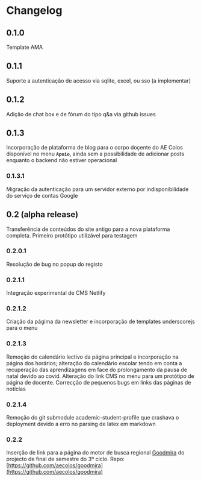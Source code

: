 # Changelog

## 0.1.0

Template AMA

## 0.1.1

Suporte a autenticação de acesso via sqlite, excel, ou sso (a implementar)

## 0.1.2

Adição de chat box e de fórum do tipo q&a via github issues

## 0.1.3

Incorporação de plataforma de blog para o corpo doçente do AE Colos disponível no menu **`Apoio`**, ainda sem a possibilidade de adicionar posts enquanto o backend não estiver operacional

### 0.1.3.1

Migração da autenticação para um servidor externo por indisponibilidade do serviço de contas Google

## 0.2 (alpha release)

Transferência de conteúdos do site antigo para a nova plataforma completa. Primeiro protótipo utilizável para testagem

### 0.2.0.1

Resolução de bug no popup do registo

### 0.2.1.1

Integração experimental de CMS Netlify

### 0.2.1.2

Criação da págima da newsletter e incorporação de templates underscorejs para o menu

### 0.2.1.3

Remoção do calendário lectivo da página principal e incorporação na página dos horários; alteração do calendário escolar tendo em conta a recuperação das aprendizagens em face do prolongamento da pausa de natal devido ao covid. Alteração do link CMS no menu para um protótipo de página de docente. Correcção de pequenos bugs em links das páginas de notícias

### 0.2.1.4

Remoção do git submodule academic-student-profile que crashava o deployment devido a erro no parsing de latex em markdown

### 0.2.2

Inserção de link para a página do motor de busca regional [Goodmira](https://aecolos.github.io/goodmira/) do projecto de final de semestre do 3º ciclo. Repo: [https://github.com/aecolos/goodmira](https://github.com/aecolos/goodmira)